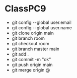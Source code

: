 # ClassPC9

* git config --global user.email
* git config --global user.name
* git clone origin main
* git branch room
* git checkout room
* git branch master main
* git add .
* git commit -m "ok"
* git push origin main
* git merge origin @
